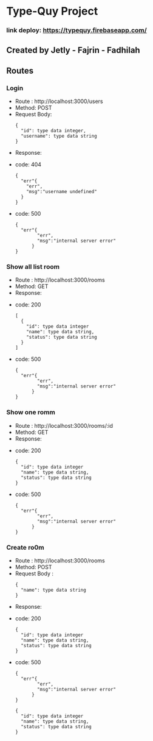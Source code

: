 # Type-Quy Project
### link deploy: https://typequy.firebaseapp.com/
## Created by Jetly - Fajrin - Fadhilah


## Routes

### Login
* Route : http://localhost:3000/users
* Method: POST
* Request Body: 
    ```
    {
      "id": type data integer,
      "username": type data string
    }
    ```
* Response: 
- code: 404
    ```
    {
      "err"{
        "err",
        "msg":"username undefined"
      }
    }
    ```
- code: 500
    ```
    {
      "err"{
            "err",
            "msg":"internal server error"
          }
    }
    ```

### Show all list room
* Route : http://localhost:3000/rooms
* Method: GET
* Response: 
- code: 200
    ```
    [
      {
        "id": type data integer
        "name": type data string,
        "status": type data string
      }
    ]
    ```
- code: 500
    ```
    {
      "err"{
            "err",
            "msg":"internal server error"
          }
    }
    ```

### Show one romm
* Route : http://localhost:3000/rooms/:id
* Method: GET
* Response: 
- code: 200
    ```
    {
      "id": type data integer
      "name": type data string,
      "status": type data string
    }
    ```
- code: 500
    ```
    {
      "err"{
            "err",
            "msg":"internal server error"
          }
    }
    ```

### Create ro0m
* Route : http://localhost:3000/rooms
* Method: POST
* Request Body :
    ```
    {
      "name": type data string
    }
    ```
* Response: 
- code: 200
    ```
    {
      "id": type data integer
      "name": type data string,
      "status": type data string
    }
    ```
- code: 500
    ```
    {
      "err"{
            "err",
            "msg":"internal server error"
          }
    }
    ```

    ```
    {
      "id": type data integer
      "name": type data string,
      "status": type data string
    }
    ```
